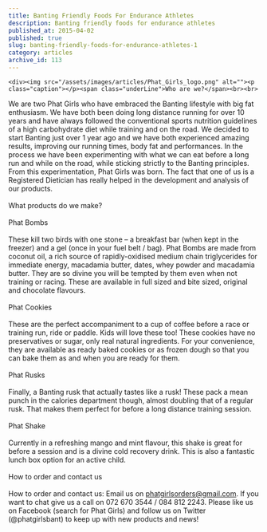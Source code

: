 ```yaml
---
title: Banting Friendly Foods For Endurance Athletes
description: Banting friendly foods for endurance athletes
published_at: 2015-04-02
published: true
slug: banting-friendly-foods-for-endurance-athletes-1
category: articles
archive_id: 113
---
```


    <div><img src="/assets/images/articles/Phat_Girls_logo.png" alt=""><p class="caption"></p><span class="underLine">Who are we?</span><br><br>

We are two Phat Girls who have embraced the Banting lifestyle with big fat enthusiasm. We have both been doing long distance running for over 10 years and have always followed the conventional sports nutrition guidelines of a high carbohydrate diet while training and on the road. We decided to start Banting just over 1 year ago and we have both experienced amazing results, improving our running times, body fat and performances. In the process we have been experimenting with what we can eat before a long run and while on the road, while sticking strictly to the Banting principles. From this experimentation, Phat Girls was born. The fact that one of us is a Registered Dietician has really helped in the development and analysis of our products. <br><br><span class="underLine">What products do we make?</span><br><br><span class="mySubHeading">Phat Bombs</span><br><br>
These kill two birds with one stone – a breakfast bar (when kept in the freezer) and a gel (once in your fuel belt / bag). Phat Bombs are made from coconut oil, a rich source of rapidly-oxidised medium chain triglycerides for immediate energy, macadamia butter, dates, whey powder and macadamia butter. They are so divine you will be tempted by them even when not training or racing. These are available in full sized and bite sized, original and chocolate flavours.<br><br><span class="mySubHeading">Phat Cookies</span><br><br>
These are the perfect accompaniment to a cup of coffee before a race or training run, ride or paddle. Kids will love these too! These cookies have no preservatives or sugar, only real natural ingredients. For your convenience, they are available as ready baked cookies or as frozen dough so that you can bake them as and when you are ready for them.<br><br><span class="mySubHeading">Phat Rusks</span><br><br>
Finally, a Banting rusk that actually tastes like a rusk! These pack a mean punch in the calories department though, almost doubling that of a regular rusk. That makes them perfect for before a long distance training session.<br><br><span class="mySubHeading">Phat Shake</span><br><br>
Currently in a refreshing mango and mint flavour, this shake is great for before a session and is a divine cold recovery drink. This is also a fantastic lunch box option for an active child. <br><br><span class="underLine">How to order and contact us</span><br><br>
How to order and contact us: Email us on phatgirlsorders@gmail.com. If you want to chat give us a call on 072 670 3544 / 084 812 2243. Please like us on Facebook (search for Phat Girls) and follow us on Twitter (@phatgirlsbant) to keep up with new products and news!</div>

